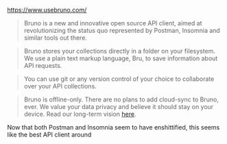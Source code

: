 https://www.usebruno.com/

> Bruno is a new and innovative open source API client, aimed at revolutionizing the status quo represented by Postman, Insomnia and similar tools out there.  
  
> Bruno stores your collections directly in a folder on your filesystem. We use a plain text markup language, Bru, to save information about API requests.  
  
> You can use git or any version control of your choice to collaborate over your API collections.  
  
> Bruno is offline-only. There are no plans to add cloud-sync to Bruno, ever. We value your data privacy and believe it should stay on your device. Read our long-term vision [here](https://github.com/usebruno/bruno/discussions/269).

Now that both Postman and Insomnia seem to have enshittified, this seems like the best API client around